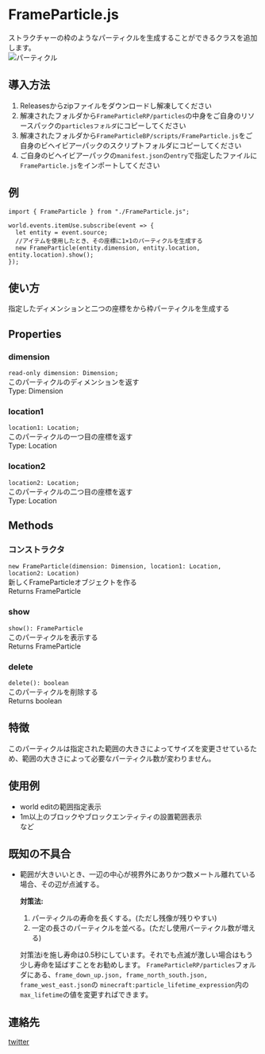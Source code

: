 # FrameParticle.js
 ストラクチャーの枠のようなパーティクルを生成することができるクラスを追加します。  
 ![パーティクル](https://i.imgur.com/qFfWQiF.png, "パーティクル")  

## 導入方法  
  1. Releasesからzipファイルをダウンロードし解凍してください  
  2. 解凍されたフォルダから`FrameParticleRP/particles`の中身をご自身のリソースパックの`particlesフォルダ`にコピーしてください  
  3. 解凍されたフォルダから`FrameParticleBP/scripts/FrameParticle.js`をご自身のビヘイビアーパックのスクリプトフォルダにコピーしてください  
  4. ご自身のビヘイビアーパックの`manifest.json`の`entry`で指定したファイルに`FrameParticle.js`をインポートしてください  

## 例  
```
import { FrameParticle } from "./FrameParticle.js";

world.events.itemUse.subscribe(event => {
  let entity = event.source;
  //アイテムを使用したとき、その座標に1×1のパーティクルを生成する
  new FrameParticle(entity.dimension, entity.location, entity.location).show();
});
```

## 使い方
指定したディメンションと二つの座標をから枠パーティクルを生成する  

## Properties
### dimension  
```read-only dimension: Dimension;```  
このパーティクルのディメンションを返す  
Type: Dimension  

### location1  
```location1: Location;```  
このパーティクルの一つ目の座標を返す  
Type: Location  

### location2  
```location2: Location;```  
このパーティクルの二つ目の座標を返す  
Type: Location  

## Methods
### コンストラクタ  
```new FrameParticle(dimension: Dimension, location1: Location, location2: Location)```  
新しくFrameParticleオブジェクトを作る  
Returns FrameParticle  

### show
```show(): FrameParticle```  
このパーティクルを表示する  
Returns FrameParticle  

### delete
```delete(): boolean```  
このパーティクルを削除する  
Returns boolean 

## 特徴  
このパーティクルは指定された範囲の大きさによってサイズを変更させているため、範囲の大きさによって必要なパーティクル数が変わりません。  

## 使用例  
- world editの範囲指定表示  
- 1m以上のブロックやブロックエンティティの設置範囲表示  
など  

## 既知の不具合 
- 範囲が大きいいとき、一辺の中心が視界外にありかつ数メートル離れている場合、その辺が点滅する。  
  
  **対策法:**
    1. パーティクルの寿命を長くする。(ただし残像が残りやすい) 
    2. 一定の長さのパーティクルを並べる。(ただし使用パーティクル数が増える)  
  
  対策法iを施し寿命は0.5秒にしています。それでも点滅が激しい場合はもう少し寿命を延ばすことをお勧めします。
  `FrameParticleRP/particles`フォルダにある、`frame_down_up.json, frame_north_south.json, frame_west_east.json`の
  `minecraft:particle_lifetime_expression`内の`max_lifetime`の値を変更すればできます。  

## 連絡先  
 [twitter](https://twitter.com/momonstera)
